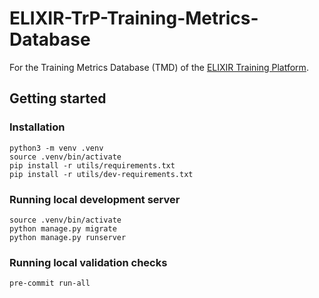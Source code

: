 # ELIXIR-TrP-Training-Metrics-Database

For the Training Metrics Database (TMD) of the [ELIXIR Training Platform](https://elixir-europe.org/platforms/training).

## Getting started

### Installation

```shell
python3 -m venv .venv
source .venv/bin/activate
pip install -r utils/requirements.txt
pip install -r utils/dev-requirements.txt
```

### Running local development server

```shell
source .venv/bin/activate
python manage.py migrate
python manage.py runserver
```

### Running local validation checks

```shell
pre-commit run-all
```
